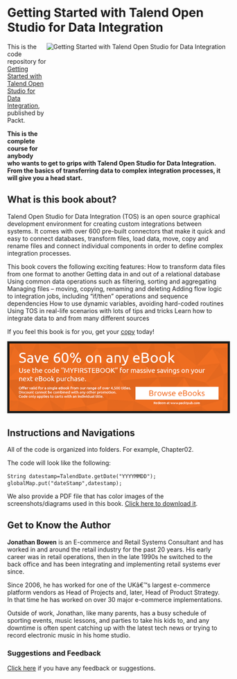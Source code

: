 # Getting Started with Talend Open Studio for Data Integration

<a href="https://www.packtpub.com/big-data-and-business-intelligence/getting-started-talend-open-studio-data-integration?utm_source=github&utm_medium=repository&utm_campaign=9781849514729 "><img src="https://d1ldz4te4covpm.cloudfront.net/sites/default/files/imagecache/ppv4_main_book_cover/4729OS%20Getting%20Started%20with%20Talend%20Open%20Studio_cov.jpg" alt="Getting Started with Talend Open Studio for Data Integration" height="256px" align="right"></a>

This is the code repository for [Getting Started with Talend Open Studio for Data Integration](https://www.packtpub.com/big-data-and-business-intelligence/getting-started-talend-open-studio-data-integration?utm_source=github&utm_medium=repository&utm_campaign=9781849514729 ), published by Packt.

**This is the complete course for anybody who wants to get to grips with Talend Open Studio for Data Integration. From the basics of transferring data to complex integration processes, it will give you a head start.**

## What is this book about?
Talend Open Studio for Data Integration (TOS) is an open source graphical development environment for creating custom integrations between systems. It comes with over 600 pre-built connectors that make it quick and easy to connect databases, transform files, load data, move, copy and rename files and connect individual components in order to define complex integration processes.

This book covers the following exciting features:
How to transform data files from one format to another 
Getting data in and out of a relational database 
Using common data operations such as filtering, sorting and aggregating 
Managing files – moving, copying, renaming and deleting 
Adding flow logic to integration jobs, including “if/then” operations and sequence dependencies 
How to use dynamic variables, avoiding hard-coded routines 
Using TOS in real-life scenarios with lots of tips and tricks 
Learn how to integrate data to and from many different sources 

If you feel this book is for you, get your [copy](https://www.amazon.com/dp/1849514720) today!

<a href="https://www.packtpub.com/?utm_source=github&utm_medium=banner&utm_campaign=GitHubBanner"><img src="https://raw.githubusercontent.com/PacktPublishing/GitHub/master/GitHub.png" 
alt="https://www.packtpub.com/" border="5" /></a>

## Instructions and Navigations
All of the code is organized into folders. For example, Chapter02.

The code will look like the following:
```
String datestamp=TalendDate.getDate("YYYYMMDD");
globalMap.put("dateStamp",datestamp);
```


We also provide a PDF file that has color images of the screenshots/diagrams used in this book. [Click here to download it]().


## Get to Know the Author
**Jonathan Bowen**
is an E-commerce and Retail Systems Consultant and has worked in and around the retail industry for the past 20 years. His early career was in retail operations, then in the late 1990s he switched to the back office and has been integrating and implementing retail systems ever since.

Since 2006, he has worked for one of the UKâ€™s largest e-commerce platform vendors as Head of Projects and, later, Head of Product Strategy. In that time he has worked on over 30 major e-commerce implementations.

Outside of work, Jonathan, like many parents, has a busy schedule of sporting events, music lessons, and parties to take his kids to, and any downtime is often spent catching up with the latest tech news or trying to record electronic music in his home studio.




### Suggestions and Feedback
[Click here](https://docs.google.com/forms/d/e/1FAIpQLSdy7dATC6QmEL81FIUuymZ0Wy9vH1jHkvpY57OiMeKGqib_Ow/viewform) if you have any feedback or suggestions.


